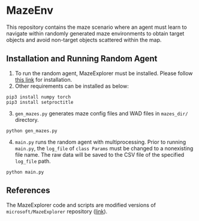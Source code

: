 # MazeEnv

This repository contains the maze scenario where an agent must learn to navigate within randomly generated maze environments to obtain target objects and avoid non-target objects scattered within the map.

## Installation and Running Random Agent

1. To run the random agent, MazeExplorer must be installed. Please follow [this link](https://github.com/microsoft/MazeExplorer#installation) for installation.
2. Other requirements can be installed as below:
```
pip3 install numpy torch
pip3 install setproctitle
```

3. `gen_mazes.py` generates maze config files and WAD files in `mazes_dir/` directory.
```
python gen_mazes.py
```

4. `main.py` runs the random agent with multiprocessing. Prior to running `main.py`, the `log_file` of `class Params` must be changed to a nonexisting file name. The raw data will be saved to the CSV file of the specified `log_file` path.
```
python main.py
```

## References

The MazeExplorer code and scripts are modified versions of `microsoft/MazeExplorer` repository ([link](https://github.com/microsoft/MazeExplorer)).